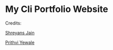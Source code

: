 # My Cli Portfolio Website

Credits:

[Shreyans Jain](https://shreyans13.github.io/CLI-Portfolio/index.html)

[Prithvi Yewale](https://cosmicwanderer7.github.io/Terminal-Portfolio/)
